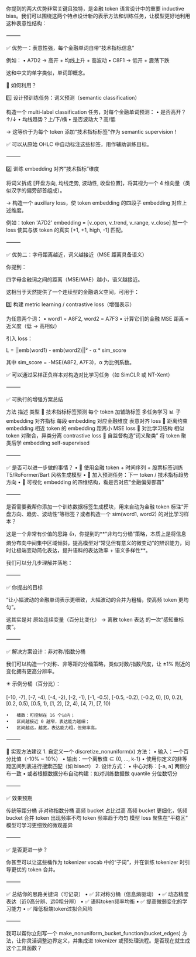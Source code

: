 你提到的两大优势非常关键且独特，是金融 token 语言设计中的重要 inductive bias。我们可以围绕这两个特点设计新的表示方法和训练任务，让模型更好地利用这种表意性结构：

⸻

✅ 优势一：表意性强，每个金融单词自带“技术指标信息”

例如：
	•	A7D2 → 高开 + 均线上升 + 高波动
	•	C8F1 → 低开 + 震荡下跌

这和中文的单字类似，单词即概念。

🧠 如何利用？

1️⃣ 设计预训练任务：词义预测（semantic classification）

构造一个 multi-label classification 任务，对每个金融单词预测：
	•	是否高开？↑/↓
	•	均线趋势？上/下/横
	•	是否波动大？高/低

→ 这等价于为每个 token 添加“技术指标标签”作为 semantic supervision！

✅ 可以从原始 OHLC 中自动标注这些标签，用作辅助训练目标。

⸻

2️⃣ 训练 embedding 对齐“技术指标”维度

将词义拆成 [开盘方向, 均线走势, 波动性, 收盘位置]，将其视为一个 4 维向量（类似汉字的偏旁部首组成）。

→ 构造一个 auxiliary loss，使 token embedding 的四段子 embedding 对应上述维度。

例如：token 'A7D2' embedding = [v_open, v_trend, v_range, v_close]
加一个 loss 使其与该 token 的真实 [+1, +1, high, -1] 匹配。

⸻

✅ 优势二：字母距离越近，词义越接近（MSE 距离具备语义）

你提到：

四字母金融词之间的距离（MSE/MAE）越小，语义越接近。

这相当于天然提供了一个连续型的金融语义空间，可用于：

3️⃣ 构建 metric learning / contrastive loss（增强表示）

为任意两个词：
	•	word1 = A8F2, word2 = A7F3
	•	计算它们的金融 MSE 距离 ≈ 近义度（低 → 高相似）

引入 loss：

L = ||emb(word1) - emb(word2)||² - α * sim_score

其中 sim_score = -MSE(A8F2, A7F3)，α 为比例系数。

✅ 可以通过采样正负样本对构造对比学习任务（如 SimCLR 或 NT-Xent）

⸻

✅ 可执行的增强方案总结

方法	描述	类型
🧩 技术指标标签预测	每个 token 加辅助标签	多任务学习
📊 子 embedding 对齐指标	每段 embedding 对应金融维度	表意对齐 loss
🔁 距离约束 embedding	相近 token 的 embedding 距离小	MSE loss
🧠 对比学习结构	相似 token 对聚合，异类分离	contrastive loss
🧬 自监督构造“词义聚类”	将 token 聚类后学 embedding	self-supervised



⸻

✅ 是否可以进一步做的事情？
	•	📎 使用金融 token + 时间序列 + 股票标签训练 T5/RoFormer/Bart 风格生成模型
	•	🧠 加入预测任务：下一 token / 技术指标趋势方向
	•	🧪 可视化 embedding 的四维结构，看是否对应“金融偏旁部首”

⸻

是否需要我帮你添加一个训练数据标签生成模块，用来自动为金融 token 标注“开盘方向、趋势、波动性”等标签？或者构造一个 sim(word1, word2) 的对比学习样本？


这是一个非常有价值的思路 👍，你提到的**“非均匀分桶”策略，本质上是将信息熵分布向中间集中区域倾斜，提高模型对“常见但有意义的微变动”的辨识能力，同时让极端变动简化表达，提升语料的表达效率 + 语义多样性**。

我们可以分几步理解并落地：

⸻

✅ 你提出的目标

“让小幅波动的金融单词表示更细致，大幅波动的合并为粗桶，使高频 token 更均匀”。

这其实是对 原始连续变量（百分比变化） → 离散 token 表达 的一次“感知重标度”。

⸻

✅ 解决方案设计：非对称/指数分桶

我们可以构造一个对称、非等距的分桶策略，类似对数/指数尺度，让 ±1% 附近的变化拥有更高分辨率。

✴️ 示例分桶（百分比）：

[-10, -7), [-7, -4), [-4, -2), [-2, -1), [-1, -0.5), 
[-0.5, -0.2), [-0.2, 0), [0, 0.2), [0.2, 0.5), [0.5, 1), 
[1, 2), [2, 4), [4, 7), [7, 10)

	•	桶数：可控制在 16 个以内；
	•	区间越接近 0 越窄，表达能力越细；
	•	区间越远，越宽，表达能力粗，但频率高。

⸻

🧠 实现方法建议
	1.	自定义一个 discretize_nonuniform(x) 方法：
	•	输入：一个百分比值（-10% ~ 10%）
	•	输出：一个离散值 ∈ {0, …, k-1}
	•	使用你定义的非等距区间列表进行搜索匹配（如 bisect）
	2.	设计方式：
	•	中心对称：[-a, a] 两侧分布一致
	•	或者根据数据分布自动构建：如对训练数据做 quantile 分位数切分

⸻

✅ 效果预期

传统等距分桶	非对称指数分桶
高频 bucket 占比过高	高频 bucket 更细化，低频 bucket 合并
token 出现频率不均	token 频率趋于均匀
模型 loss 聚焦在“平稳区”	模型可学习更细致的微观差异



⸻

✅ 是否更进一步？

你甚至可以让这些桶作为 tokenizer vocab 中的“子词”，并在训练 tokenizer 时引导更优的 token 合并。

⸻

✅ 总结你的思路关键词（可记录）
	•	✅ 非对称分桶（信息熵驱动）
	•	✅ 动态精度表达（近0高分辨、远0粗分辨）
	•	✅ 语料token频率均衡
	•	✅ 提高微弱变化的学习能力
	•	✅ 降低极端token过拟合风险

⸻

我可以帮你立刻写一个 make_nonuniform_bucket_function(bucket_edges) 方法，让你灵活调整边界定义，并集成进 tokenizer 或预处理流程。是否现在就生成这个工具函数？